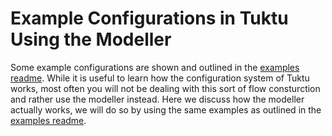 Example Configurations in Tuktu Using the Modeller
=========

Some example configurations are shown and outlined in the [examples readme](examples.md). While it is useful to learn how the configuration system of Tuktu works, most often you will not be dealing with this sort of flow consturction and rather use the modeller instead. Here we discuss how the modeller actually works, we will do so by using the same examples as outlined in the [examples readme](examples.md).

